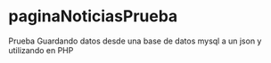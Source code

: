 # paginaNoticiasPrueba
Prueba Guardando datos desde una base de datos mysql a un json y utilizando en PHP
